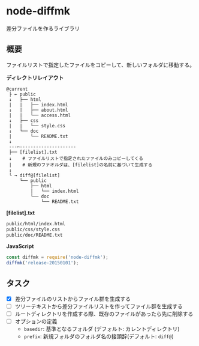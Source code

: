 # node-diffmk
差分ファイルを作るライブラリ

## 概要

ファイルリストで指定したファイルをコピーして、新しいフォルダに移動する。


__ディレクトリレイアウト__

```
@current
 ├ ← public
 ↓   ├── html
 |   |   ├── index.html
 ↓   |   ├── about.html
 |   |   └── access.html
 ↓   ├── css
 |   |   └── style.css
 ↓   └── doc
 |       └── README.txt
 ↓
 ---✂︎---------------------
 ├── [filelist].txt
 ↓    # ファイルリストで指定されたファイルのみコピーしてくる
 |    # 新規のファオルダは、[filelist]の名前に基づいて生成する
 ↓
 └ → diff@[filelist]
     └── public
         ├── html
         |   └── index.html
         └── doc
             └── README.txt
```

__[filelist].txt__

```txt
public/html/index.html
public/css/style.css
public/doc/README.txt
```

__JavaScript__

```js
const diffmk = require('node-diffmk');
diffmk('release-20150101');
```


## タスク

- [x] 差分ファイルのリストからファイル群を生成する
- [ ] ツリーテキストから差分ファイルリストを作ってファイル群を生成する
- [ ] ルートディレクトリを作成する際、既存のファイルがあったら先に削除する
- [ ] オプションの定義
    - `basedir`: 基準となるフォルダ (デフォルト: カレントディレクトリ)
    - `prefix`: 新規フォルダのフォルダ名の接頭辞(デフォルト: `diff@`)
